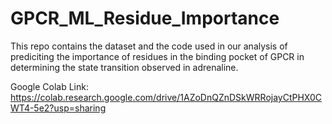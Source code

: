 # GPCR_ML_Residue_Importance

This repo contains the dataset and the code used in our analysis of prediciting the importance of residues in the binding pocket of GPCR in determining the state transition observed in adrenaline.

Google Colab Link: https://colab.research.google.com/drive/1AZoDnQZnDSkWRRojayCtPHX0CWT4-5e2?usp=sharing
